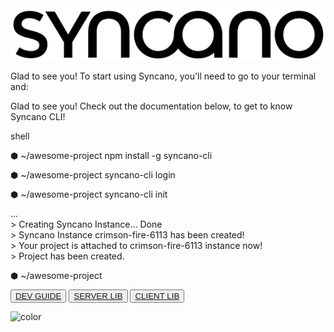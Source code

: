 <!-- _coverpage.md -->

<div class="landing">
  <section class="hero">
  <img src="./syncano-logo.svg" class="syncano-logo"/>
  <p class="mobile-off">
    Glad to see you! To start using Syncano, you'll need to go to your terminal and:
  </p>
  <p class="mobile-on">
    Glad to see you! Check out the documentation below, to get to know Syncano CLI! 
  </p>
    <div>
      <div id="window">
        <div id="toolbar">
          <div class="top">
            <div id="lights">
              <div class="light red">
              </div>
              <div class="light yellow">
              </div>
              <div class="light green">
              </div>
            </div>
            <div id="title">
              shell
            </div>
          </div>
        </div>
        <div class="terminal-text">
          <p>⬢<span class="path"> ~/awesome-project </span>npm install -g syncano-cli <br /></p>
          <p>⬢<span class="path"> ~/awesome-project </span>syncano-cli login <br /></p>
          <p>⬢<span class="path"> ~/awesome-project </span>syncano-cli init</p>
          <p class="cli-output">   ...<br />
                > Creating Syncano Instance... Done<br />
                > Syncano Instance crimson-fire-6113 has been created!<br />
                > Your project is attached to crimson-fire-6113 instance now!<br />
                > Project has been created.</p>
          <p>⬢<span class="path"> ~/awesome-project </span><span class="cursor"/></p>
        </div>
      </div>
    </div>
    <div class="buttons">
      <button class="button side-button"><a href="https://syncano.github.io/syncano-node-cli">DEV GUIDE</a></button>
      <button class="button main-button"><a href="https://syncano.github.io/syncano-server-js">SERVER LIB</a></button>
      <button class="button side-button"><a href="https://syncano.github.io/syncano-client-js">CLIENT LIB</a></button>
    </div>
  </section>
</div>

![color](#fff)

